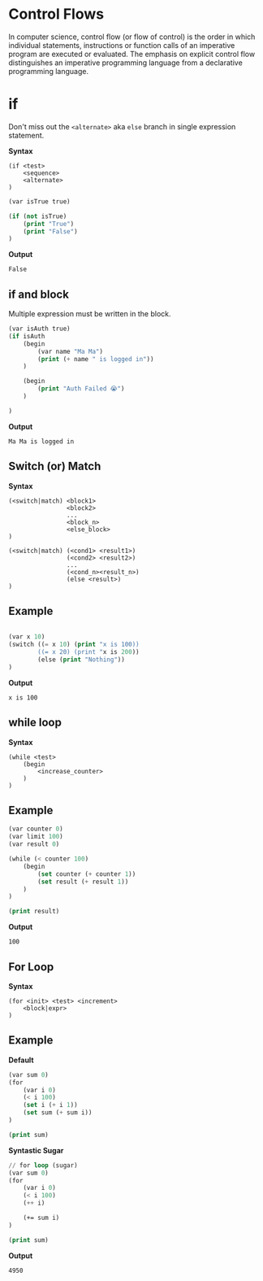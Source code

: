 # Control Flows

In computer science, control flow (or flow of control) is the order in which individual statements, instructions or
function calls of an imperative program are executed or evaluated. The emphasis on explicit control flow distinguishes
an imperative programming language from a declarative programming language.

# if

Don't miss out the `<alternate>` aka `else` branch in single expression statement.

**Syntax**

```
(if <test>
    <sequence>
    <alternate>
)
```

```lisp
(var isTrue true)

(if (not isTrue)
    (print "True")
    (print "False")
) 
```

**Output**

```shell
False
```

## if and block

Multiple expression must be written in the block.

```lisp
(var isAuth true)
(if isAuth
    (begin
        (var name "Ma Ma")
        (print (+ name " is logged in"))
    )

    (begin
        (print "Auth Failed 😭")
    )

)
```

**Output**

```shell
Ma Ma is logged in
```

## Switch (or) Match

**Syntax**

```
(<switch|match) <block1>
                <block2>
                ...
                <block_n>
                <else_block>
)

(<switch|match) (<cond1> <result1>)
                (<cond2> <result2>)
                ...
                (<cond_n><result_n>)
                (else <result>)
)

```

## Example

```lisp

(var x 10)
(switch ((= x 10) (print "x is 100))
        ((= x 20) (print "x is 200))
        (else (print "Nothing"))
)

```

**Output**

```shell
x is 100
```

## while loop

**Syntax**

```
(while <test>
    (begin
        <increase_counter>
    )
)
```

## Example

```lisp
(var counter 0)
(var limit 100)
(var result 0)

(while (< counter 100)
    (begin
        (set counter (+ counter 1))
        (set result (+ result 1))
    )
)

(print result) 
```

**Output**

```shell
100
```

## For Loop

**Syntax**

```
(for <init> <test> <increment>
    <block|expr>
)
```

## Example

**Default**

```lisp
(var sum 0)
(for
    (var i 0)
    (< i 100)
    (set i (+ i 1))
    (set sum (+ sum i))
)

(print sum)
```

**Syntastic Sugar**

```lisp
// for loop (sugar)
(var sum 0)
(for
    (var i 0)
    (< i 100)
    (++ i)

    (+= sum i)
)

(print sum)

```

**Output**

```shell
4950
```